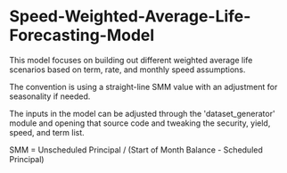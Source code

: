 # Speed-Weighted-Average-Life-Forecasting-Model

This model focuses on building out different weighted average life scenarios based on term, rate, and monthly speed assumptions.

The convention is using a straight-line SMM value with an adjustment for seasonality if needed.

The inputs in the model can be adjusted through the 'dataset_generator' module and opening that source code and tweaking the security, yield, speed, and term list.

SMM = Unscheduled Principal / (Start of Month Balance - Scheduled Principal)
